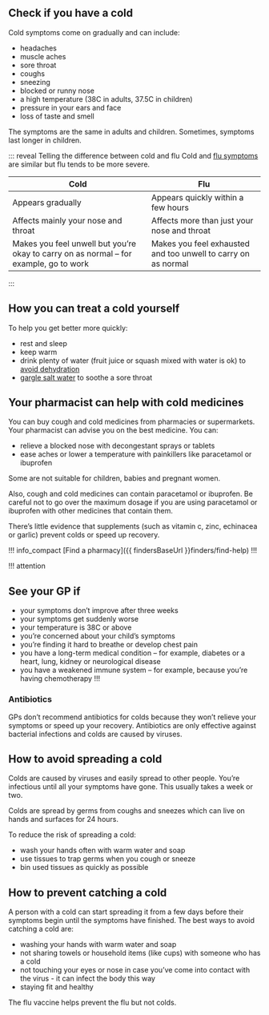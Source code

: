 ## Check if you have a cold

Cold symptoms come on gradually and can include:

- headaches
- muscle aches
- sore throat
- coughs
- sneezing
- blocked or runny nose
- a high temperature (38C in adults, 37.5C in children)
- pressure in your ears and face
- loss of taste and smell

The symptoms are the same in adults and children. Sometimes, symptoms last
longer in children.

::: reveal Telling the difference between cold and flu
  Cold and [flu symptoms](/conditions/flu#check-if-you-have-flu) are similar but flu tends to be more severe.

  | Cold | Flu |
  |------|-----|
  | Appears gradually | Appears quickly within a few hours |
  | Affects mainly your nose and throat | Affects more than just your nose and throat |
  | Makes you feel unwell but you’re okay to carry on as normal – for example, go to work | Makes you feel exhausted and too unwell to carry on as normal |
:::

## How you can treat a cold yourself

To help you get better more quickly:

- rest and sleep
- keep warm
- drink plenty of water (fruit juice or squash mixed with water is ok) to [avoid dehydration](/conditions/dehydration#how-to-prevent-dehydration)
- [gargle salt water](http://www.nhs.uk/conditions/sore-throat/Pages/Introduction.aspx) to soothe a sore throat

## Your pharmacist can help with cold medicines

You can buy cough and cold medicines from pharmacies or supermarkets. Your pharmacist can
advise you on the best medicine. You can:

- relieve a blocked nose with decongestant sprays or tablets
- ease aches or lower a temperature with painkillers like paracetamol or ibuprofen

Some are not suitable for children, babies and pregnant women.

Also, cough and cold medicines can contain paracetamol or ibuprofen. Be careful not to go over the maximum dosage
if you are using paracetamol or ibuprofen with other medicines that contain them.

There’s little evidence that supplements (such as vitamin c, zinc, echinacea or garlic) prevent colds or speed up recovery.

!!! info_compact
  [Find a pharmacy]({{ findersBaseUrl }}finders/find-help)
!!!

!!! attention
  ## See your GP if

  - your symptoms don’t improve after three weeks
  - your symptoms get suddenly worse
  - your temperature is 38C or above
  - you’re concerned about your child’s symptoms
  - you’re finding it hard to breathe or develop chest pain
  - you have a long-term medical condition – for example, diabetes or a heart, lung, kidney or neurological disease
  - you have a weakened immune system – for example, because you’re having chemotherapy
!!!

### Antibiotics

GPs don’t recommend antibiotics for colds because they won’t relieve your symptoms or speed up your recovery.
Antibiotics are only effective against bacterial infections and colds are caused by viruses.

## How to avoid spreading a cold

Colds are caused by viruses and easily spread to other people. You’re infectious until all your symptoms have gone. This usually takes a week or two.

Colds are spread by germs from coughs and sneezes which can live on hands and surfaces for 24 hours.

To reduce the risk of spreading a cold:

- wash your hands often with warm water and soap
- use tissues to trap germs when you cough or sneeze
- bin used tissues as quickly as possible

## How to prevent catching a cold

A person with a cold can start spreading it from a few days before their symptoms begin until the symptoms have finished. The best ways to avoid catching a cold are:

-  washing your hands with warm water and soap
-  not sharing towels or household items (like cups) with someone who has a cold
-  not touching your eyes or nose in case you’ve come into contact with the virus - it can infect the body this way
-  staying fit and healthy

The flu vaccine helps prevent the flu but not colds.
